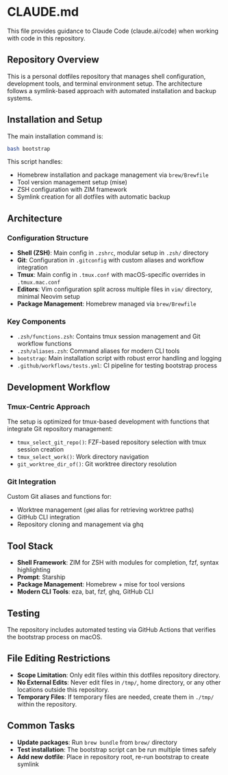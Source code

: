 # CLAUDE.md

This file provides guidance to Claude Code (claude.ai/code) when working with code in this repository.

## Repository Overview

This is a personal dotfiles repository that manages shell configuration, development tools, and terminal environment setup. The architecture follows a symlink-based approach with automated installation and backup systems.

## Installation and Setup

The main installation command is:
```bash
bash bootstrap
```

This script handles:
- Homebrew installation and package management via `brew/Brewfile`
- Tool version management setup (mise)
- ZSH configuration with ZIM framework
- Symlink creation for all dotfiles with automatic backup

## Architecture

### Configuration Structure
- **Shell (ZSH)**: Main config in `.zshrc`, modular setup in `.zsh/` directory
- **Git**: Configuration in `.gitconfig` with custom aliases and workflow integration
- **Tmux**: Main config in `.tmux.conf` with macOS-specific overrides in `.tmux.mac.conf`
- **Editors**: Vim configuration split across multiple files in `vim/` directory, minimal Neovim setup
- **Package Management**: Homebrew managed via `brew/Brewfile`

### Key Components
- `.zsh/functions.zsh`: Contains tmux session management and Git workflow functions
- `.zsh/aliases.zsh`: Command aliases for modern CLI tools
- `bootstrap`: Main installation script with robust error handling and logging
- `.github/workflows/tests.yml`: CI pipeline for testing bootstrap process

## Development Workflow

### Tmux-Centric Approach
The setup is optimized for tmux-based development with functions that integrate Git repository management:
- `tmux_select_git_repo()`: FZF-based repository selection with tmux session creation
- `tmux_select_work()`: Work directory navigation
- `git_worktree_dir_of()`: Git worktree directory resolution

### Git Integration
Custom Git aliases and functions for:
- Worktree management (`gWd` alias for retrieving worktree paths)
- GitHub CLI integration
- Repository cloning and management via ghq

## Tool Stack
- **Shell Framework**: ZIM for ZSH with modules for completion, fzf, syntax highlighting
- **Prompt**: Starship
- **Package Management**: Homebrew + mise for tool versions
- **Modern CLI Tools**: eza, bat, fzf, ghq, GitHub CLI

## Testing
The repository includes automated testing via GitHub Actions that verifies the bootstrap process on macOS.

## File Editing Restrictions

- **Scope Limitation**: Only edit files within this dotfiles repository directory. 
- **No External Edits**: Never edit files in `/tmp/`, home directory, or any other locations outside this repository.
- **Temporary Files**: If temporary files are needed, create them in `./tmp/` within the repository.

## Common Tasks
- **Update packages**: Run `brew bundle` from `brew/` directory
- **Test installation**: The bootstrap script can be run multiple times safely
- **Add new dotfile**: Place in repository root, re-run bootstrap to create symlink